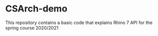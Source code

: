 # CSArch-demo
This repository contains a basic code that explains Rhino 7 API for the spring course 2020/2021
